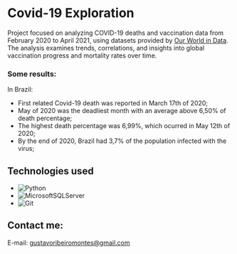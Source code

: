 # Covid-19 Exploration

Project focused on analyzing COVID-19 deaths and vaccination data from February 2020 to April 2021, using datasets provided by [Our World in Data](https://ourworldindata.org/covid-deaths). 
The analysis examines trends, correlations, and insights into global vaccination progress and mortality rates over time.

### Some results:
In Brazil:
- First related Covid-19 death was reported in March 17th of 2020;
- May of 2020 was the deadliest month with an average above 6,50% of death percentage;
- The highest death percentage was 6,99%, which ocurred in May 12th of 2020;
- By the end of 2020, Brazil had 3,7% of the population infected with the virus;

## Technologies used
- ![Python](https://img.shields.io/badge/python-3670A0?style=for-the-badge&logo=python&logoColor=ffdd54) 
- ![MicrosoftSQLServer](https://img.shields.io/badge/Microsoft%20SQL%20Server-CC2927?style=for-the-badge&logo=microsoft%20sql%20server&logoColor=white)
- ![Git](https://img.shields.io/badge/git-%23F05033.svg?style=for-the-badge&logo=git&logoColor=white)

## Contact me:
E-mail: gustavoribeiromontes@gmail.com